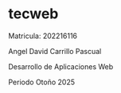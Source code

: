 # tecweb

Matricula: 202216116

Angel David Carrillo Pascual

Desarrollo de Aplicaciones Web

Periodo Otoño 2025
